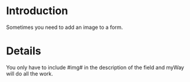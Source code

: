 # Introduction #

Sometimes you need to add an image to a form.


# Details #

You only have to include #img# in the description of the field and myWay will do all the work.